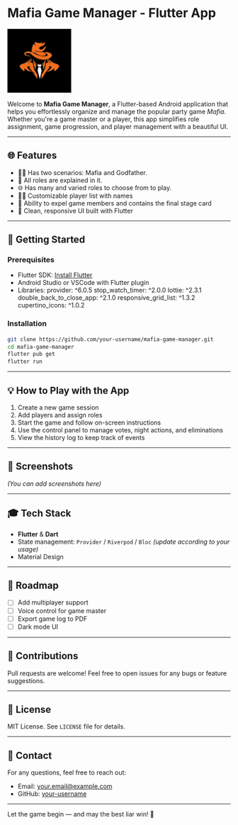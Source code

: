# Mafia Game Manager - Flutter App

![Logo](assets/io.png)

Welcome to **Mafia Game Manager**, a Flutter-based Android application that helps you effortlessly organize and manage the popular party game *Mafia*. Whether you're a game master or a player, this app simplifies role assignment, game progression, and player management with a beautiful UI.

---

## 🌐 Features

- 🧛‍♂️ Has two scenarios: Mafia and Godfather.
- 📖 All roles are explained in it.
- 🌐 Has many and varied roles to choose from to play.
- 🧑‍🎓 Customizable player list with names
- 🔫 Ability to expel game members and contains the final stage card
- 🌟 Clean, responsive UI built with Flutter

---

## 🚀 Getting Started

### Prerequisites
- Flutter SDK: [Install Flutter](https://flutter.dev/docs/get-started/install)
- Android Studio or VSCode with Flutter plugin
- Libraries:
  provider: ^6.0.5
  stop_watch_timer: ^2.0.0
  lottie: ^2.3.1
  double_back_to_close_app: ^2.1.0
  responsive_grid_list: ^1.3.2
  cupertino_icons: ^1.0.2


### Installation
```bash
git clone https://github.com/your-username/mafia-game-manager.git
cd mafia-game-manager
flutter pub get
flutter run
```

---

## 💡 How to Play with the App

1. Create a new game session
2. Add players and assign roles
3. Start the game and follow on-screen instructions
4. Use the control panel to manage votes, night actions, and eliminations
5. View the history log to keep track of events

---

## 📘 Screenshots

*(You can add screenshots here)*

---

## 🎓 Tech Stack
- **Flutter** & **Dart**
- State management: `Provider` / `Riverpod` / `Bloc` *(update according to your usage)*
- Material Design

---

## 🚧 Roadmap
- [ ] Add multiplayer support
- [ ] Voice control for game master
- [ ] Export game log to PDF
- [ ] Dark mode UI

---

## 🙏 Contributions
Pull requests are welcome! Feel free to open issues for any bugs or feature suggestions.

---

## 🚫 License
MIT License. See `LICENSE` file for details.

---

## 📲 Contact
For any questions, feel free to reach out:
- Email: your.email@example.com
- GitHub: [your-username](https://github.com/your-username)

---

Let the game begin — and may the best liar win! 🌟

